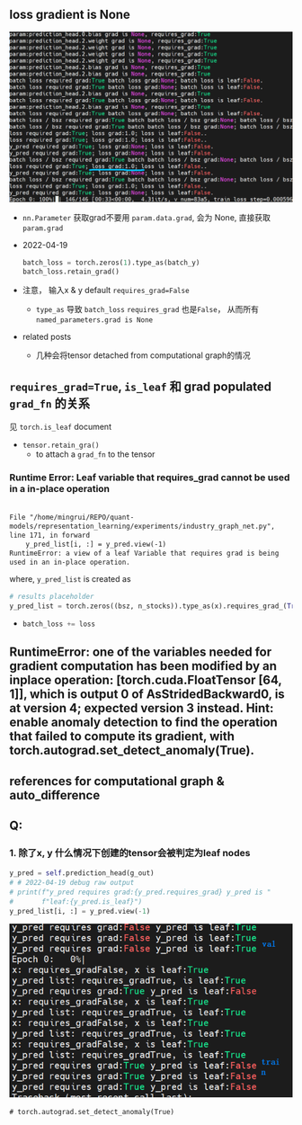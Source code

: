 ## loss gradient is None

![image-20220419165050824](Untitled.assets/image-20220419165050824-16503582516503.png)



- `nn.Parameter` 获取grad不要用 `param.data.grad`, 会为 None, 直接获取 `param.grad`



- 2022-04-19 

  ```python
  batch_loss = torch.zeros(1).type_as(batch_y)
  batch_loss.retain_grad()
  ```

- 注意， 输入x & y default `requires_grad=False`

  - `type_as` 导致 `batch_loss` `requires_grad` 也是`False`， 从而所有`named_parameters.grad is None`

- related posts

  - 几种会将tensor detached from computational graph的情况

## `requires_grad=True`, `is_leaf` 和 grad populated `grad_fn` 的关系

见 `torch.is_leaf` document

- `tensor.retain_gra()`
  - to attach a `grad_fn` to the tensor 

### Runtime Error: Leaf variable that requires_grad cannot be used in a in-place operation

```shell

File "/home/mingrui/REPO/quant-models/representation_learning/experiments/industry_graph_net.py", line 171, in forward
    y_pred_list[i, :] = y_pred.view(-1)
RuntimeError: a view of a leaf Variable that requires grad is being used in an in-place operation.

```

where, `y_pred_list` is created as 

```python
# results placeholder
y_pred_list = torch.zeros((bsz, n_stocks)).type_as(x).requires_grad_(True)
```



- ```python
  batch_loss += loss
  ```



## RuntimeError: one of the variables needed for gradient computation has been modified by an inplace operation: [torch.cuda.FloatTensor [64, 1]], which is output 0 of AsStridedBackward0, is at version 4; expected version 3 instead. Hint: enable anomaly detection to find the operation that failed to compute its gradient, with torch.autograd.set_detect_anomaly(True).

## references for computational graph & auto_difference



## Q:

### 1. 除了x, y 什么情况下创建的tensor会被判定为leaf nodes

```python
y_pred = self.prediction_head(g_out)
# # 2022-04-19 debug raw output
# print(f"y_pred requires grad:{y_pred.requires_grad} y_pred is "
#       f"leaf:{y_pred.is_leaf}")
y_pred_list[i, :] = y_pred.view(-1)
```

![image-20220419151642055](Untitled.assets/image-20220419151642055-16503526031842.png)

```
# torch.autograd.set_detect_anomaly(True)
```
